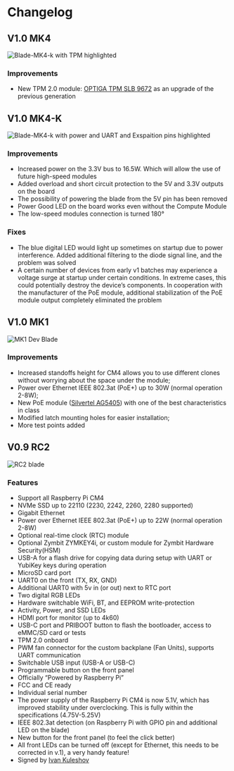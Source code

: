 # Changelog

## V1.0 MK4

![Blade-MK4-k with TPM highlighted](/img/blade/mk4-k-tpm.png)

### Improvements

- New TPM 2.0 module: [OPTIGA TPM SLB 9672](https://www.infineon.com/dgdl/Infineon-OPTIGA+TPM+SLB+9672+FW16-DataSheet-v01_00-EN.pdf?fileId=8ac78c8c7f2a768a017f899f82094435) as an upgrade of the previous generation

## V1.0 MK4-K

![Blade-MK4-k with power and UART and Exspaition pins highlighted](/img/blade/mk4-k-power.png)

### Improvements

- Increased power on the 3.3V bus to 16.5W. Which will allow the use of future high-speed modules
- Added overload and short circuit protection to the 5V and 3.3V outputs on the board
- The possibility of powering the blade from the 5V pin has been removed
- Power Good LED on the board works even without the Compute Module
- The low-speed modules connection is turned 180°

### Fixes

- The blue digital LED  would light up sometimes on startup due to power interference. Added additional filtering to the diode signal line, and the problem was solved
- A certain number of devices from early v1 batches may experience a voltage surge at startup under certain conditions. In extreme cases, this could potentially destroy the device’s components. In cooperation with the manufacturer of the PoE module, additional stabilization of the PoE module output completely eliminated the problem

## V1.0 MK1

![MK1 Dev Blade](/img/blade/mk1-dev.png)

### Improvements

- Increased standoffs height for CM4 allows you to use different clones without worrying about the space under the module;
- Power over Ethernet IEEE 802.3at (PoE+) up to 30W (normal operation 2-8W);
- New PoE module ([Silvertel AG5405](https://silvertel.com/images/datasheets/Ag5400-datasheet-high%20Efficiency-30W-Power-Over-Ethernet-Plus-Module-PoE+PD.pdf)) with one of the best characteristics in class
- Modified latch mounting holes for easier installation;
- More test points added

## V0.9 RC2
![RC2 blade](/img/blade/rc2.png)

### Features
- Support all Raspberry Pi CM4
- NVMe SSD up to 22110 (2230, 2242, 2260, 2280 supported)
- Gigabit Ethernet
- Power over Ethernet IEEE 802.3at (PoE+) up to 22W (normal operation 2-8W)
- Optional real-time clock (RTC) module
- Optional Zymbit ZYMKEY4i, or custom module for Zymbit Hardware Security(HSM)
- USB-A for a flash drive for copying data during setup with UART or YubiKey keys during operation
- MicroSD card port
- UART0 on the front (TX, RX, GND)
- Additional UART0 with 5v in (or out) next to RTC port
- Two digital RGB LEDs
- Hardware switchable WiFi, BT, and EEPROM write-protection
- Activity, Power, and SSD LEDs
- HDMI port for monitor (up to 4k60)
- USB-C port and PRIBOOT button to flash the bootloader, access to eMMC/SD card or tests
- TPM 2.0 onboard
- PWM fan connector for the custom backplane (Fan Units), supports UART communication
- Switchable USB input (USB-A or USB-C)
- Programmable button on the front panel
- Officially “Powered by Raspberry Pi”
- FCC and CE ready
- Individual serial number
- The power supply of the Raspberry Pi CM4 is now 5.1V, which has improved stability under overclocking. This is fully within the specifications (4.75V-5.25V)
- IEEE 802.3at detection (on Raspberry Pi with GPIO pin and additional LED on the blade)
- New button for the front panel (to feel the click better)
- All front LEDs can be turned off (except for Ethernet, this needs to be corrected in v.1), a very handy feature!
- Signed by [Ivan Kuleshov](https://www.linkedin.com/in/merocle/)